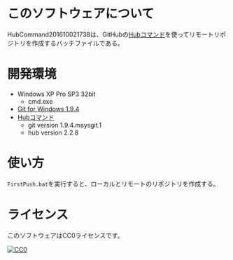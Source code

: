 ﻿# このソフトウェアについて #

HubCommand201610021738は、GitHubの[Hubコマンド](https://github.com/github/hub)を使ってリモートリポジトリを作成するバッチファイルである。

# 開発環境 #

* Windows XP Pro SP3 32bit
    * cmd.exe
* [Git for Windows 1.9.4](https://github.com/msysgit/msysgit/releases/tag/Git-1.9.4-preview20140611)
* [Hubコマンド](https://github.com/github/hub)
    * git version 1.9.4.msysgit.1
    * hub version 2.2.8

# 使い方 #

`FirstPush.bat`を実行すると、ローカルとリモートのリポジトリを作成する。

# ライセンス #

このソフトウェアはCC0ライセンスです。

[![CC0](http://i.creativecommons.org/p/zero/1.0/88x31.png "CC0")](http://creativecommons.org/publicdomain/zero/1.0/deed.ja)
